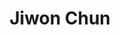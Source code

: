 ---
# Display name
title: Jiwon Chun

# Full Name (for SEO)
first_name: Jiwon
last_name: Chun

# Is this the primary user of the site?
superuser: false

# Role/position
role: Master Student (2024 Spring)

# Organizations/Affiliations
organizations:
  - name: Taxes A&M University
    url: ''

external_link: https://jiwonchun.notion.site/Jiwon-Chun-08d6427adf024d6c9a0af8ee1909806f?pvs=4

# Highlight the author in author lists? (true/false)
highlight_name: false

# Organizational groups that you belong to (for People widget)
#   Set this to `[]` or comment out if you are not using People widget.
user_groups:
  - Masters
  - Graduate Students

start_date: 012024
---